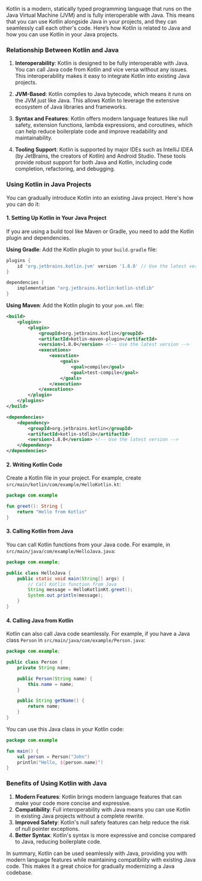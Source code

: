 Kotlin is a modern, statically typed programming language that runs on the Java Virtual Machine (JVM) and is fully interoperable with Java. This means that you can use Kotlin alongside Java in your projects, and they can seamlessly call each other's code. Here’s how Kotlin is related to Java and how you can use Kotlin in your Java projects.

### Relationship Between Kotlin and Java

1. **Interoperability**: Kotlin is designed to be fully interoperable with Java. You can call Java code from Kotlin and vice versa without any issues. This interoperability makes it easy to integrate Kotlin into existing Java projects.

2. **JVM-Based**: Kotlin compiles to Java bytecode, which means it runs on the JVM just like Java. This allows Kotlin to leverage the extensive ecosystem of Java libraries and frameworks.

3. **Syntax and Features**: Kotlin offers modern language features like null safety, extension functions, lambda expressions, and coroutines, which can help reduce boilerplate code and improve readability and maintainability.

4. **Tooling Support**: Kotlin is supported by major IDEs such as IntelliJ IDEA (by JetBrains, the creators of Kotlin) and Android Studio. These tools provide robust support for both Java and Kotlin, including code completion, refactoring, and debugging.

### Using Kotlin in Java Projects

You can gradually introduce Kotlin into an existing Java project. Here's how you can do it:

#### 1. Setting Up Kotlin in Your Java Project

If you are using a build tool like Maven or Gradle, you need to add the Kotlin plugin and dependencies.

**Using Gradle**:
Add the Kotlin plugin to your `build.gradle` file:

```gradle
plugins {
    id 'org.jetbrains.kotlin.jvm' version '1.8.0' // Use the latest version
}

dependencies {
    implementation "org.jetbrains.kotlin:kotlin-stdlib"
}
```

**Using Maven**:
Add the Kotlin plugin to your `pom.xml` file:

```xml
<build>
    <plugins>
        <plugin>
            <groupId>org.jetbrains.kotlin</groupId>
            <artifactId>kotlin-maven-plugin</artifactId>
            <version>1.8.0</version> <!-- Use the latest version -->
            <executions>
                <execution>
                    <goals>
                        <goal>compile</goal>
                        <goal>test-compile</goal>
                    </goals>
                </execution>
            </executions>
        </plugin>
    </plugins>
</build>

<dependencies>
    <dependency>
        <groupId>org.jetbrains.kotlin</groupId>
        <artifactId>kotlin-stdlib</artifactId>
        <version>1.8.0</version> <!-- Use the latest version -->
    </dependency>
</dependencies>
```

#### 2. Writing Kotlin Code

Create a Kotlin file in your project. For example, create `src/main/kotlin/com/example/HelloKotlin.kt`:

```kotlin
package com.example

fun greet(): String {
    return "Hello from Kotlin"
}
```

#### 3. Calling Kotlin from Java

You can call Kotlin functions from your Java code. For example, in `src/main/java/com/example/HelloJava.java`:

```java
package com.example;

public class HelloJava {
    public static void main(String[] args) {
        // Call Kotlin function from Java
        String message = HelloKotlinKt.greet();
        System.out.println(message);
    }
}
```

#### 4. Calling Java from Kotlin

Kotlin can also call Java code seamlessly. For example, if you have a Java class `Person` in `src/main/java/com/example/Person.java`:

```java
package com.example;

public class Person {
    private String name;

    public Person(String name) {
        this.name = name;
    }

    public String getName() {
        return name;
    }
}
```

You can use this Java class in your Kotlin code:

```kotlin
package com.example

fun main() {
    val person = Person("John")
    println("Hello, ${person.name}")
}
```

### Benefits of Using Kotlin with Java

1. **Modern Features**: Kotlin brings modern language features that can make your code more concise and expressive.
2. **Compatibility**: Full interoperability with Java means you can use Kotlin in existing Java projects without a complete rewrite.
3. **Improved Safety**: Kotlin's null safety features can help reduce the risk of null pointer exceptions.
4. **Better Syntax**: Kotlin's syntax is more expressive and concise compared to Java, reducing boilerplate code.

In summary, Kotlin can be used seamlessly with Java, providing you with modern language features while maintaining compatibility with existing Java code. This makes it a great choice for gradually modernizing a Java codebase.